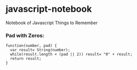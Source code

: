 # javascript-notebook
Notebook of Javascript Things to Remember


### Pad with Zeros:
```
function(number, pad) { 
  var result= String(number);
  while(result.length < (pad || 2)) result= "0" + result; 
  return result;
}
```

